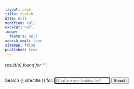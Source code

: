 ```yaml
---
layout: page
title: Search
date: null
modified: null
excerpt: null
image:
  feature: null
search_omit: true
sitemap: false
published: true
---
```

  
<!-- Search form -->
<!--form method="get" action="{{ site.url }}/search/" data-search-form class="simple-search">
  <label for="q">Search {{ site.title }} for:</label>
  <input type="search" name="q" id="q" placeholder="What are you looking for?" data-search-input id="goog-wm-qt" autofocus />
  <input type="submit" value="Search" id="goog-wm-sb" />
</form-->

<!-- Search results placeholder -->
<h6 data-search-found>
  <span data-search-found-count></span> result(s) found for &ldquo;<span data-search-found-term></span>&rdquo;.
</h6>
<ul class="post-list" data-search-results></ul>

<!-- Search result template -->
<!--script type="text/x-template" id="search-result">
  <li><article>
    <a href="##Url##">##Title## <!--span class="excerpt">##Excerpt##</span--!></a>
  </article></li>
</script-->


<form action="/search" method="get"  class="simple-search">
  <label for="search-box">Search {{ site.title }} for:</label>
  <input type="search" id="search-box" name="query"  placeholder="What are you looking for?"  autofocus />
  <input type="submit" value="Search" id="goog-wm-sb" />
</form>

<ul class="post-list" data-search-results id="search-results"></ul>

<script>
  window.store = {
    {% for post in site.posts %}
      "{{ post.url | slugify }}": {
        "title": "{{ post.title | xml_escape }}",
        "author": "{{ post.author | xml_escape }}",
        "category": "{{ post.category | xml_escape }}",
        "content": {{ post.content | strip_html | strip_newlines | jsonify }},
        "url": "{{ post.url | xml_escape }}"
      }
      {% unless forloop.last %},{% endunless %}
    {% endfor %}
  };
</script>
<script src="/js/lunr.min.js"></script>
<script src="/js/search.js"></script>
